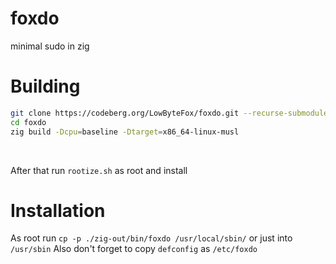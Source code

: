 # foxdo

minimal sudo in zig

# Building

```sh
git clone https://codeberg.org/LowByteFox/foxdo.git --recurse-submodules
cd foxdo
zig build -Dcpu=baseline -Dtarget=x86_64-linux-musl
```
<br>

After that run `rootize.sh` as root and install

# Installation

As root run `cp -p ./zig-out/bin/foxdo /usr/local/sbin/` or just into `/usr/sbin`
Also don't forget to copy `defconfig` as `/etc/foxdo`
